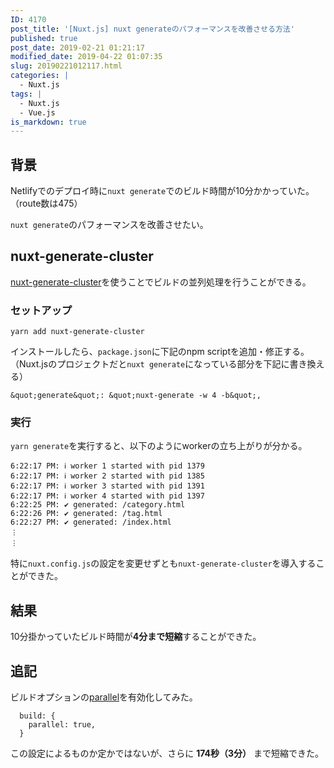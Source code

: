 ```yaml
---
ID: 4170
post_title: '[Nuxt.js] nuxt generateのパフォーマンスを改善させる方法'
published: true
post_date: 2019-02-21 01:21:17
modified_date: 2019-04-22 01:07:35
slug: 20190221012117.html
categories: |
  - Nuxt.js
tags: |
  - Nuxt.js
  - Vue.js
is_markdown: true
---
```

## 背景

Netlifyでのデプロイ時に`nuxt generate`でのビルド時間が10分かかっていた。（route数は475）

`nuxt generate`のパフォーマンスを改善させたい。


## nuxt-generate-cluster

[nuxt-generate-cluster](https://github.com/nuxt-community/nuxt-generate-cluster)を使うことでビルドの並列処理を行うことができる。


### セットアップ

```
yarn add nuxt-generate-cluster
```

インストールしたら、`package.json`に下記のnpm scriptを追加・修正する。（Nuxt.jsのプロジェクトだと`nuxt generate`になっている部分を下記に書き換える）

```
&quot;generate&quot;: &quot;nuxt-generate -w 4 -b&quot;,
```

### 実行

`yarn generate`を実行すると、以下のようにworkerの立ち上がりが分かる。

```
6:22:17 PM: ℹ worker 1 started with pid 1379 
6:22:17 PM: ℹ worker 2 started with pid 1385 
6:22:17 PM: ℹ worker 3 started with pid 1391 
6:22:17 PM: ℹ worker 4 started with pid 1397 
6:22:25 PM: ✔ generated: /category.html      
6:22:26 PM: ✔ generated: /tag.html           
6:22:27 PM: ✔ generated: /index.html         
︙
︙
```

特に`nuxt.config.js`の設定を変更せずとも`nuxt-generate-cluster`を導入することができた。


## 結果

10分掛かっていたビルド時間が**4分まで短縮**することができた。

## 追記

ビルドオプションの[parallel](https://ja.nuxtjs.org/api/configuration-build/#parallel)を有効化してみた。

```
  build: {
    parallel: true,
  }
```

この設定によるものか定かではないが、さらに **174秒（3分）** まで短縮できた。